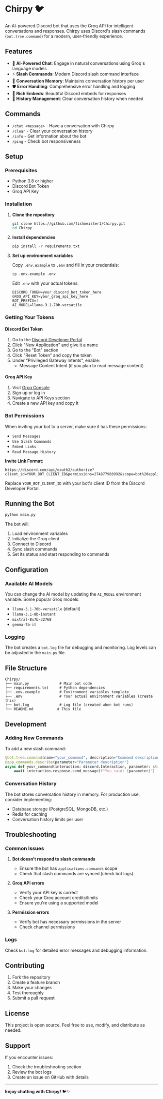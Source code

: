 # Chirpy 🐦

An AI-powered Discord bot that uses the Groq API for intelligent conversations and responses. Chirpy uses Discord's slash commands (`bot.tree.command`) for a modern, user-friendly experience.

## Features

- 🤖 **AI-Powered Chat**: Engage in natural conversations using Groq's language models
- ⚡ **Slash Commands**: Modern Discord slash command interface
- 💬 **Conversation Memory**: Maintains conversation history per user
- 🛡️ **Error Handling**: Comprehensive error handling and logging
- 🎨 **Rich Embeds**: Beautiful Discord embeds for responses
- 🧹 **History Management**: Clear conversation history when needed

## Commands

- `/chat <message>` - Have a conversation with Chirpy
- `/clear` - Clear your conversation history
- `/info` - Get information about the bot
- `/ping` - Check bot responsiveness

## Setup

### Prerequisites

- Python 3.8 or higher
- Discord Bot Token
- Groq API Key

### Installation

1. **Clone the repository**
   ```bash
   git clone https://github.com/fishmeister1/Chirpy.git
   cd Chirpy
   ```

2. **Install dependencies**
   ```bash
   pip install -r requirements.txt
   ```

3. **Set up environment variables**
   
   Copy `.env.example` to `.env` and fill in your credentials:
   ```bash
   cp .env.example .env
   ```
   
   Edit `.env` with your actual tokens:
   ```env
   DISCORD_TOKEN=your_discord_bot_token_here
   GROQ_API_KEY=your_groq_api_key_here
   BOT_PREFIX=!
   AI_MODEL=llama-3.1-70b-versatile
   ```

### Getting Your Tokens

#### Discord Bot Token

1. Go to the [Discord Developer Portal](https://discord.com/developers/applications)
2. Click "New Application" and give it a name
3. Go to the "Bot" section
4. Click "Reset Token" and copy the token
5. Under "Privileged Gateway Intents", enable:
   - Message Content Intent (if you plan to read message content)

#### Groq API Key

1. Visit [Groq Console](https://console.groq.com/)
2. Sign up or log in
3. Navigate to API Keys section
4. Create a new API key and copy it

### Bot Permissions

When inviting your bot to a server, make sure it has these permissions:

- `Send Messages`
- `Use Slash Commands`
- `Embed Links`
- `Read Message History`

**Invite Link Format:**
```
https://discord.com/api/oauth2/authorize?client_id=YOUR_BOT_CLIENT_ID&permissions=274877908992&scope=bot%20applications.commands
```

Replace `YOUR_BOT_CLIENT_ID` with your bot's client ID from the Discord Developer Portal.

## Running the Bot

```bash
python main.py
```

The bot will:
1. Load environment variables
2. Initialize the Groq client
3. Connect to Discord
4. Sync slash commands
5. Set its status and start responding to commands

## Configuration

### Available AI Models

You can change the AI model by updating the `AI_MODEL` environment variable. Some popular Groq models:

- `llama-3.1-70b-versatile` (default)
- `llama-3.1-8b-instant`
- `mixtral-8x7b-32768`
- `gemma-7b-it`

### Logging

The bot creates a `bot.log` file for debugging and monitoring. Log levels can be adjusted in the `main.py` file.

## File Structure

```
Chirpy/
├── main.py              # Main bot code
├── requirements.txt     # Python dependencies
├── .env.example         # Environment variables template
├── .env                 # Your actual environment variables (create this)
├── bot.log              # Log file (created when bot runs)
└── README.md           # This file
```

## Development

### Adding New Commands

To add a new slash command:

```python
@bot.tree.command(name="your_command", description="Command description")
@app_commands.describe(parameter="Parameter description")
async def your_command(interaction: discord.Interaction, parameter: str):
    await interaction.response.send_message(f"You said: {parameter}")
```

### Conversation History

The bot stores conversation history in memory. For production use, consider implementing:
- Database storage (PostgreSQL, MongoDB, etc.)
- Redis for caching
- Conversation history limits per user

## Troubleshooting

### Common Issues

1. **Bot doesn't respond to slash commands**
   - Ensure the bot has `applications.commands` scope
   - Check that slash commands are synced (check bot logs)

2. **Groq API errors**
   - Verify your API key is correct
   - Check your Groq account credits/limits
   - Ensure you're using a supported model

3. **Permission errors**
   - Verify bot has necessary permissions in the server
   - Check channel permissions

### Logs

Check `bot.log` for detailed error messages and debugging information.

## Contributing

1. Fork the repository
2. Create a feature branch
3. Make your changes
4. Test thoroughly
5. Submit a pull request

## License

This project is open source. Feel free to use, modify, and distribute as needed.

## Support

If you encounter issues:
1. Check the troubleshooting section
2. Review the bot logs
3. Create an issue on GitHub with details

---

**Enjoy chatting with Chirpy!** 🐦✨